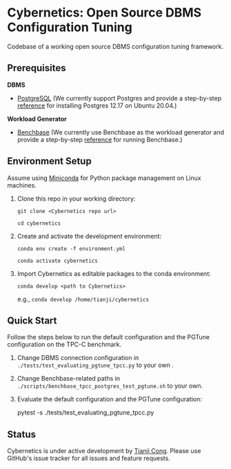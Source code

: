# Cybernetics: Open Source DBMS Configuration Tuning
Codebase of a working open source DBMS configuration tuning framework.


## Prerequisites

**DBMS**
- [PostgreSQL](https://www.postgresql.org) (We currently support Postgres and provide a step-by-step [reference](https://docs.google.com/document/d/1iv6B1bXawyx3K6kLBbUva91FEXKE1wns_kPd-UoUumM/edit?usp=sharing) for installing Postgres 12.17 on Ubuntu 20.04.)

**Workload Generator**
- [Benchbase](https://github.com/cmu-db/benchbase) (We currently use Benchbase as the workload generator and provide a step-by-step [reference](https://docs.google.com/document/d/1EbcwEMBdeWTmHDuWXW3lC8Pggbj3A8e-EJBlwN2VEzY/edit?usp=sharing) for running Benchbase.)


## Environment Setup
Assume using [Miniconda](https://docs.conda.io/projects/miniconda/en/latest/) for Python package management on Linux machines.

1. Clone this repo in your working directory:

    ```git clone <Cybernetics repo url>```

    ```cd cybernetics```

2. Create and activate the development environment:

    ```conda env create -f environment.yml ```

    ```conda activate cybernetics```

3. Import Cybernetics as editable packages to the conda environment:

    ```conda develop <path to Cybernetics>```

    e.g., ```conda develop /home/tianji/cybernetics```


## Quick Start
Follow the steps below to run the default configuration and the PGTune configuration on the TPC-C benchmark.

1. Change DBMS connection configuration in ```./tests/test_evaluating_pgtune_tpcc.py``` to your own .

2. Change Benchbase-related paths in ```./scripts/benchbase_tpcc_postgres_test_pgtune.sh``` to your own.

3. Evaluate the default configuration and the PGTune configuration:

   pytest -s ./tests/test_evaluating_pgtune_tpcc.py

## Status
Cybernetics is under active development by [Tianji Cong](https://superctj.github.io). Please use GitHub's issue tracker for all issues and feature requests.
